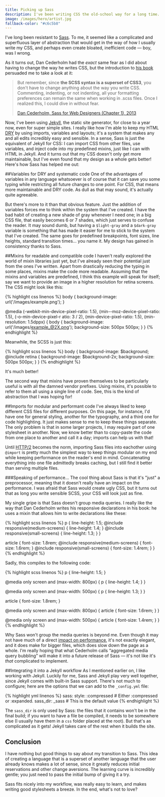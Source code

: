 ```yaml
---
title: Picking up Sass
description: I've been writing CSS the old-school way for a long time. But I've finally caved in to using Sass. Here's how it has changed the way I write CSS for the better.
image: /images/hero/artist.jpg
fallback-color: "#c6c5b8"
---
```


I've long been resistant to [Sass](http://sass-lang.com/). To me, it seemed like a complicated and superfluous layer of abstraction that would get in the way of how I usually write my CSS, and perhaps even create bloated, inefficient code &mdash; boy, was I wrong.

As it turns out, Dan Cederholm had the *exact* same fear as I did about having to change the way he writes CSS, but the introduction to [his book](https://abookapart.com/products/sass-for-web-designers) persuaded me to take a look at it:

> But remember, since **the SCSS syntax is a superset of CSS3**, you don't have to change anything about the way you write CSS. Commenting, indenting, or not indenting, all your formatting preferences can remain the same when working in .scss files. Once I realized this, I could dive in without fear.
> 
> [Dan Cederholm, Sass for Web Designers (Chapter 1), 2013](http://alistapart.com/article/why-sass)

Now, I've been using [Jekyll](https://jekyllrb.com/), the static site generator, for close to a year now, even for super simple sites. I really like how I'm able to keep my HTML [DRY](https://en.wikipedia.org/wiki/Don%27t_repeat_yourself) by using imports, variables and layouts; it's a system that makes any and all edits incredibly easy and sensible. In a sense, Sass is just the equivalent of Jekyll for CSS: I can import CSS from other files, use variables, and inject code into my predefined mixins, just like I can with HTML in Jekyll. And it turns out that my CSS doesn't only get more maintainable, but I've even found that my design as a whole gets better! Here's how Sass has helped me out:

<!-- More -->

##Variables for DRY and systematic code
One of the advantages of variables in any language whatsoever is of course that it can save you some typing while restricting all future changes to one point. For CSS, that means more maintainable and DRY code. As dull as that may sound, it's actually quite agreeable.

But there's more to it than that obvious feature. Just the addition of variables forces me to think within the system that I've created. I have the bad habit of creating a new shade of gray whenever I need one; in a big CSS file, that easily becomes 6 or 7 shades, which just serves to confuse the reader. It may sound dumb, but having a `$light-gray` and a `$dark-gray` variable is something that has made it easier for me to stick to the system that I've created. The same goes for predefined breakpoints, font sizes, line heights, standard transition times... you name it. My design has gained in consistency thanks to Sass.

##Mixins for readable and compatible code
I haven't really explored the world of mixin libraries just yet, but I've already seen their potential just from the ones I've written. Apart from drastically reducing the typing in some places, mixins make the code more readable. Assuming that the mixins and variables are predefined, I think this example will speak for itself; say we want to provide an image in a higher resolution for retina screens. The CSS might look like this:

{% highlight css linenos %}
body {
    background-image: url('/images/example.png');
}

@media (-webkit-min-device-pixel-ratio: 1.5),
       (min--moz-device-pixel-ratio: 1.5),
       (-o-min-device-pixel-r atio: 3 / 2),
       (min-device-pixel-ratio: 1.5),
       (min-resolution: 1.5dppx) {
    body {
        background-image: url('/images/example_@2X.png');
        background-size: 500px 500px;
    }
}
{% endhighlight %}

Meanwhile, the SCSS is just this:

{% highlight scss linenos %}
body {
    background-image: $background;
    @include retina {
        background-image: $background-2x;
        background-size: 500px 500px;
    }
}
{% endhighlight %}

It's much better!

The second way that mixins have proven themselves to be particularly useful is with all the damned vendor prefixes. Using mixins, it's possible to refer to them all using a single line of code. See, this is the kind of abstraction that I was hoping for!

##Imports for modular and performant code
I've always liked to keep different CSS files for different purposes. On this page, for instance, I'd have one for general styling, another for the typography, and a third one for code highlighting. It just makes sense to me to keep these things separate. The only problem is that in some larger projects, I may require part of one stylesheet in another. Now, we know better than to copy-paste the code from one place to another and call it a day; imports can help us with that!

Until [HTTP/2](https://www.youtube.com/watch?v=fJ0C4zN5uOQ) becomes the norm, importing Sass files into eachother using `@import` is pretty much the simplest way to keep things modular on my end while keeping performance on the reader's end in mind. Concatenating everything into one file admittedly breaks caching, but I still find it better than serving multiple files.

###Speaking of performance...
The cool thing about Sass is that it's "just" a preprocessor, meaning that it doesn't really have an impact on the performance. I was afraid that Sass would create ugly CSS, but it turns out that as long you write sensible SCSS, your CSS will look just as fine.

My single gripe is that Sass doesn't group media queries. I really like the way that Dan Cederholm writes his responsive declarations in his book: he uses a mixin that allows him to write declarations like these:

{% highlight scss linenos %}
p {
    line-height: 1.5;
    @include responsive(medium-screens) {
        line-height: 1.4;
    }
    @include responsive(small-screens) {
        line-height: 1.3;
    }
}

article {
    font-size: 1.8rem;
    @include responsive(medium-screens) {
        font-size: 1.6rem;
    }
    @include responsive(small-screens) {
        font-size: 1.4rem;
    }
}
{% endhighlight %}

Sadly, this compiles to the following code:

{% highlight scss linenos %}
p {
  line-height: 1.5;
}

@media only screen and (max-width: 800px) {
  p {
    line-height: 1.4;
  }
}

@media only screen and (max-width: 500px) {
  p {
    line-height: 1.3;
  }
}

article {
  font-size: 1.8rem;
}

@media only screen and (max-width: 800px) {
  article {
    font-size: 1.6rem;
  }
}

@media only screen and (max-width: 500px) {
  article {
    font-size: 1.4rem;
  }
}
{% endhighlight %}

Why Sass won't group the media queries is beyond me. Even though it may not have much of a direct [impact on performance](https://stackoverflow.com/questions/11626174/is-there-an-advantage-in-grouping-css-media-queries-together), it's not exactly elegant, and it does make for bigger files, which does slow down the page as a whole. I'm really hoping that what Cederholm calls “aggregated media query bubbling” will make it into a future release of Sass &mdash; it's not like it's *that* complicated to implement.

##Integrating it into a Jekyll workflow
As I mentioned earlier on, I like working with Jekyll. Luckily for me, Sass and Jekyll play very well together, since Jekyll comes with built-in Sass support. There's not much to configure; here are the options that we can add to the `_config.yml` file:

{% highlight yml linenos %}
sass:
    style: :compressed # Either :compressed or :expanded.
    sass_dir: _sass # This is the default value
{% endhighlight %}

The `sass_dir` is only used by Sass: the files that it contains won't be in the final build; if you want to have a file be compiled, it needs to be somewhere else (I usually have them in a `css` folder placed at the root). But that's as complicated as it gets! Jekyll takes care of the rest when it builds the site.

## Conclusion
I have nothing but good things to say about my transition to Sass. This idea of creating a language that is a superset of another language that the user already knows makes a lot of sense, since it greatly reduces initial reservations and other change aversions. The learning curve is incredibly gentle; you just need to pass the initial bump of giving it a try.

Sass fits nicely into my workflow, was really easy to learn, and makes writing good stylesheets a breeze. In the end, what's not to love?